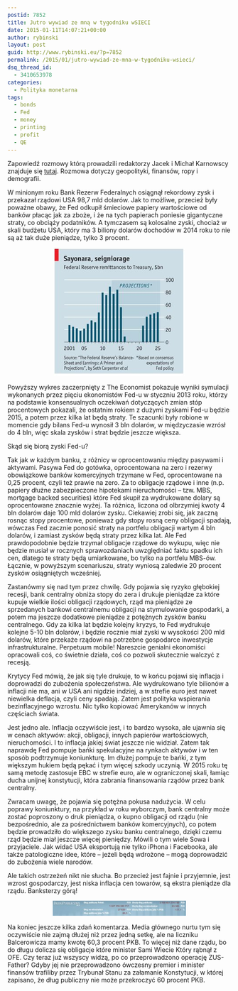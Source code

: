 ```yaml
---
postid: 7852
title: Jutro wywiad ze mną w tygodniku wSIECI
date: 2015-01-11T14:07:21+00:00
author: rybinski
layout: post
guid: http://www.rybinski.eu/?p=7852
permalink: /2015/01/jutro-wywiad-ze-mna-w-tygodniku-wsieci/
dsq_thread_id:
  - 3410653978
categories:
  - Polityka monetarna
tags:
  - bonds
  - Fed
  - money
  - printing
  - profit
  - QE
---
```

Zapowiedź rozmowy którą prowadzili redaktorzy Jacek i Michał Karnowscy  znajduje się [tutaj](http://www.wsieci.pl/nowy-numer-wsieci-kod-zbrodni-pnews-1895.html). Rozmowa dotyczy geopolityki, finansów, ropy i demografii.

W minionym roku Bank Rezerw Federalnych osiągnął rekordowy zysk i przekazał rządowi USA 98,7 mld dolarów. Jak to możliwe, przecież były poważne obawy, że Fed odkupił śmieciowe papiery wartościowe od banków płacąc jak za zboże, i że na tych papierach poniesie gigantyczne straty, co obciąży podatników. A tymczasem są kolosalne zyski, chociaż w skali budżetu USA, który ma 3 biliony dolarów dochodów w 2014 roku to nie są aż tak duże pieniądze, tylko 3 procent.

<p style="text-align: center;">
  <a href="/uploads/2015/01/Fed_seignorage.jpg"><img class="wp-image-7853 aligncenter" title="Fed_seignorage" src="/uploads/2015/01/Fed_seignorage.jpg" alt="" width="296" height="289" /></a>
</p>

<p style="text-align: left;">
  Powyższy wykres zaczerpnięty z The Economist pokazuje wyniki symulacji wykonanych przez pięciu ekonomistów Fed-u w styczniu 2013 roku, którzy na podstawie konsensualnych oczekiwań dotyczących zmian stóp procentowych pokazali, że ostatnim rokiem z dużymi zyskami Fed-u będzie 2015, a potem przez kilka lat będą straty. Te szacunki były robione w momencie gdy bilans Fed-u wynosił 3 bln dolarów, w międzyczasie wzrósł do 4 bln, więc skala zysków i strat będzie jeszcze większa.
</p>

<p style="text-align: left;">
  Skąd się biorą zyski Fed-u?
</p>

<!--more-->

Tak jak w każdym banku, z różnicy w oprocentowaniu między pasywami i aktywami. Pasywa Fed do gotówka, oprocentowana na zero i rezerwy obowiązkowe banków komercyjnych trzymane w Fed, oprocentowane na 0,25 procent, czyli też prawie na zero. Za to obligacje rządowe i inne (n.p. papiery dłużne zabezpieczone hipotekami nieruchomości – tzw. MBS, mortgage backed securities) które Fed skupił za wydrukowane dolary są oprocentowane znacznie wyżej. Ta różnica, liczona od olbrzymiej kwoty 4 bln dolarów daje 100 mld dolarów zysku. Ciekawiej zrobi się, jak zaczną rosnąc stopy procentowe, ponieważ gdy stopy rosną ceny obligacji spadają, wówczas Fed zacznie ponosić straty na portfelu obligacji wartym 4 bln dolarów, i zamiast zysków będą straty przez kilka lat. Ale Fed prawdopodobnie będzie trzymał obligacje rządowe do wykupu, więc nie będzie musiał w rocznych sprawozdaniach uwzględniać faktu spadku ich cen, dlatego te straty będą umiarkowane, bo tylko na portfelu MBS-ów. Łącznie, w powyższym scenariuszu, straty wyniosą zaledwie 20 procent zysków osiągniętych wcześniej.

Zastanówmy się nad tym przez chwilę. Gdy pojawia się ryzyko głębokiej recesji, bank centralny obniża stopy do zera i drukuje pieniądze za które kupuje wielkie ilości obligacji rządowych, rząd ma pieniądze ze sprzedanych bankowi centralnemu obligacji na stymulowanie gospodarki, a potem ma jeszcze dodatkowe pieniądze z potężnych zysków banku centralnego. Gdy za kilka lat będzie kolejny kryzys, to Fed wydrukuje kolejne 5-10 bln dolarów, i będzie rocznie miał zyski w wysokości 200 mld dolarów, które przekaże rządowi na potrzebne gospodarce inwestycje infrastrukturalne. Perpetuum mobile! Nareszcie genialni ekonomiści opracowali coś, co świetnie działa, coś co pozwoli skutecznie walczyć z recesją.

Krytycy Fed mówią, że jak się tyle drukuje, to w końcu pojawi się inflacja i doprowadzi do zubożenia społeczeństwa. Ale wydrukowano tyle bilionów a inflacji nie ma, ani w USA ani nigdzie indziej, a w strefie euro jest nawet niewielka deflacja, czyli ceny spadają. Zatem jest polityka wspierania bezinflacyjnego wzrostu. Nic tylko kopiować Amerykanów w innych częściach świata.

Jest jedno ale. Inflacja oczywiście jest, i to bardzo wysoka, ale ujawnia się w cenach aktywów: akcji, obligacji, innych papierów wartościowych, nieruchomości. I to inflacja jakiej świat jeszcze nie widział. Zatem tak naprawdę Fed pompuje bańki spekulacyjne na rynkach aktywów i w ten sposób podtrzymuje koniunkturę. Im dłużej pompuje te bańki, z tym większym hukiem będą pękać i tym więcej szkody uczynią. W 2015 roku tę samą metodę zastosuje EBC w strefie euro, ale w ograniczonej skali, łamiąc ducha unijnej konstytucji, która zabrania finansowania rządów przez bank centralny.

Zwracam uwagę, że pojawia się potężna pokusa nadużycia. W celu poprawy koniunktury, na przykład w roku wyborczym, bank centralny może zostać poproszony o druk pieniądza, o kupno obligacji od rządu (nie bezpośrednio, ale za pośrednictwem banków komercyjnych), co potem będzie prowadziło do większego zysku banku centralnego, dzięki czemu rząd będzie miał jeszcze więcej pieniędzy. Mówili o tym wiele Sowa i przyjaciele. Jak widać USA eksportują nie tylko iPhona i Facebooka, ale także patologiczne idee, które – jeżeli będą wdrożone – mogą doprowadzić do zubożenia wiele narodów.

Ale takich ostrzeżeń nikt nie słucha. Bo przecież jest fajnie i przyjemnie, jest wzrost gospodarczy, jest niska inflacja cen towarów, są ekstra pieniądze dla rządu. Banksterzy górą!

<p style="text-align: center;">
  <a href="/uploads/2015/01/dlug_publiczny.jpg"><img class="size-medium wp-image-7859 aligncenter" title="dlug_publiczny" src="/uploads/2015/01/dlug_publiczny-300x34.jpg" alt="" width="300" height="34" /></a>
</p>

Na koniec jeszcze kilka zdań komentarza. Media głównego nurtu tym się oczywiście nie zajmą dłużej niż przez jedną setkę, ale na liczniku Balcerowicza mamy kwotę 60,3 procent PKB. To więcej niż dane rządu, bo do długu dolicza się obligacje które minister Sami Wiecie Który rąbnął z OFE. Czy teraz już wszyscy widzą, po co przeprowadzono operację ZUS-Father? Gdyby jej nie przeprowadzono ówczesny premier i minister finansów trafiliby przez Trybunał Stanu za załamanie Konstytucji, w której zapisano, że dług publiczny nie może przekroczyć 60 procent PKB.
